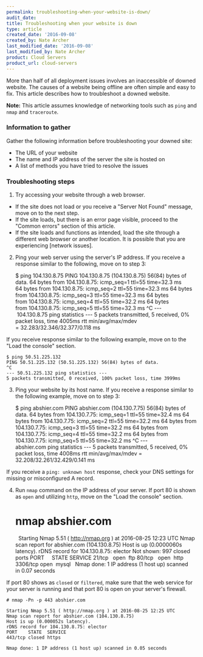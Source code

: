 ```yaml
---
permalink: troubleshooting-when-your-website-is-down/
audit_date:
title: Troubleshooting when your website is down
type: article
created_date: '2016-09-08'
created_by: Nate Archer
last_modified_date: '2016-09-08'
last_modified_by: Nate Archer
product: Cloud Servers
product_url: cloud-servers
---
```


More than half of all deployment issues involves an inaccessible of downed website. The causes of a website being offline are often simple and easy to fix. This article describes how to troubleshoot a downed website.

**Note:** This article assumes knowledge of networking tools such as `ping` and `nmap` and `traceroute`.

### Information to gather

Gather the following information before troubleshooting your downed site:

- The URL of your website
- The name and IP address of the server the site is hosted on
- A list of methods you have tried to resolve the issues

### Troubleshooting steps

1. Try accessing your website through a web browser.

  - If the site does not load or you receive a "Server Not Found" message, move on to the next step.
  - If the site loads, but there is an error page visible, proceed to the "Common errors" section of this article.
  - If the site loads and functions as intended, load the site through a different web browser or another location. It is possible that you are experiencing [network issues].

2. Ping your web server using the server's IP address. If you receive a response similar to the following, move on to step 3:

    $ ping 104.130.8.75
    PING 104.130.8.75 (104.130.8.75) 56(84) bytes of data.
    64 bytes from 104.130.8.75: icmp_seq=1 ttl=55 time=32.3 ms
    64 bytes from 104.130.8.75: icmp_seq=2 ttl=55 time=32.3 ms
    64 bytes from 104.130.8.75: icmp_seq=3 ttl=55 time=32.3 ms
    64 bytes from 104.130.8.75: icmp_seq=4 ttl=55 time=32.2 ms
    64 bytes from 104.130.8.75: icmp_seq=5 ttl=55 time=32.3 ms
    ^C
    --- 104.130.8.75 ping statistics ---
    5 packets transmitted, 5 received, 0% packet loss, time 4005ms
    rtt min/avg/max/mdev = 32.283/32.346/32.377/0.118 ms

  If you receive response similar to the following example, move on to the "Load the console" section.  

    $ ping 50.51.225.132
    PING 50.51.225.132 (50.51.225.132) 56(84) bytes of data.
    ^C
    --- 50.51.225.132 ping statistics ---
    5 packets transmitted, 0 received, 100% packet loss, time 3999ms

3. Ping your website by its host name. If you receive a response similar to the following example, move on to step 3:

    $ ping abshier.com
    PING abshier.com (104.130.7.75) 56(84) bytes of data.
    64 bytes from 104.130.7.75: icmp_seq=1 ttl=55 time=32.4 ms
    64 bytes from 104.130.7.75: icmp_seq=2 ttl=55 time=32.2 ms
    64 bytes from 104.130.7.75: icmp_seq=3 ttl=55 time=32.2 ms
    64 bytes from 104.130.7.75: icmp_seq=4 ttl=55 time=32.2 ms
    64 bytes from 104.130.7.75: icmp_seq=5 ttl=55 time=32.2 ms
    ^C
    --- abshier.com ping statistics ---
    5 packets transmitted, 5 received, 0% packet loss, time 4008ms
    rtt min/avg/max/mdev = 32.208/32.261/32.429/0.141 ms

  If you receive a `ping: unknown host` response, check your DNS settings for missing or misconfigured A record.

4. Run `nmap` command on the IP address of your server. If port 80 is shown as `open` and utilizing `http`, move on the "Load the console" section.

    # nmap abshier.com
     
    Starting Nmap 5.51 ( http://nmap.org ) at 2016-08-25 12:23 UTC
    Nmap scan report for abshier.com (104.130.8.75)
    Host is up (0.0000060s latency).
    rDNS record for 104.130.8.75: elector
    Not shown: 997 closed ports
    PORT     STATE SERVICE
    21/tcp   open  ftp
    80/tcp   open  http
    3306/tcp open  mysql
     
    Nmap done: 1 IP address (1 host up) scanned in 0.07 seconds

  If port 80 shows as `closed` or `filtered`, make sure that the web service for your server is running and that port 80 is open on your server's firewall.

    # nmap -Pn -p 443 abshier.com
     
    Starting Nmap 5.51 ( http://nmap.org ) at 2016-08-25 12:25 UTC
    Nmap scan report for abshier.com (104.130.8.75)
    Host is up (0.000052s latency).
    rDNS record for 104.130.8.75: elector
    PORT    STATE  SERVICE
    443/tcp closed https
     
    Nmap done: 1 IP address (1 host up) scanned in 0.05 seconds

